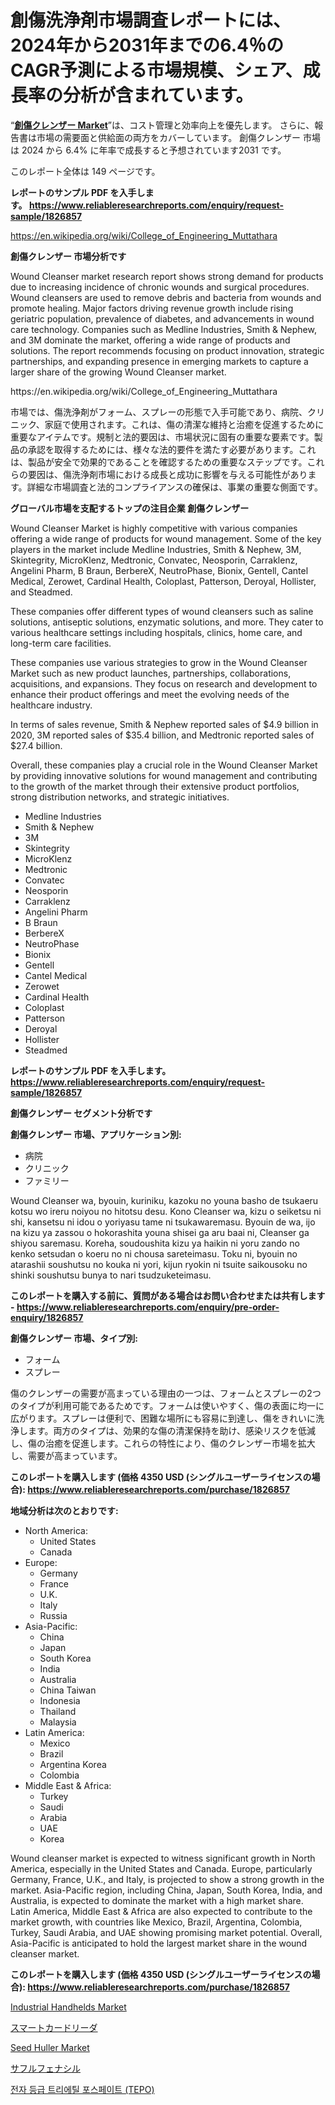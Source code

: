 <p><h1>創傷洗浄剤市場調査レポートには、2024年から2031年までの6.4％のCAGR予測による市場規模、シェア、成長率の分析が含まれています。</h1></p><p>&ldquo;<strong><a href="https://www.reliableresearchreports.com/wound-cleanser-r1826857">創傷クレンザー Market</a></strong>&rdquo;は、コスト管理と効率向上を優先します。 さらに、報告書は市場の需要面と供給面の両方をカバーしています。 創傷クレンザー 市場は 2024 から 6.4% に年率で成長すると予想されています2031 です。</p>
<p>このレポート全体は 149 ページです。</p>
<p><strong>レポートのサンプル PDF を入手します。&nbsp;<a href="https://www.reliableresearchreports.com/enquiry/request-sample/1826857">https://www.reliableresearchreports.com/enquiry/request-sample/1826857</a></strong></p>
<p><a href="https://en.wikipedia.org/wiki/College_of_Engineering_Muttathara">https://en.wikipedia.org/wiki/College_of_Engineering_Muttathara</a></p>
<p><strong>創傷クレンザー 市場分析です</strong></p>
<p><p>Wound Cleanser market research report shows strong demand for products due to increasing incidence of chronic wounds and surgical procedures. Wound cleansers are used to remove debris and bacteria from wounds and promote healing. Major factors driving revenue growth include rising geriatric population, prevalence of diabetes, and advancements in wound care technology. Companies such as Medline Industries, Smith & Nephew, and 3M dominate the market, offering a wide range of products and solutions. The report recommends focusing on product innovation, strategic partnerships, and expanding presence in emerging markets to capture a larger share of the growing Wound Cleanser market.</p></p>
<p>https://en.wikipedia.org/wiki/College_of_Engineering_Muttathara</p>
<p><p>市場では、傷洗浄剤がフォーム、スプレーの形態で入手可能であり、病院、クリニック、家庭で使用されます。これは、傷の清潔な維持と治癒を促進するために重要なアイテムです。規制と法的要因は、市場状況に固有の重要な要素です。製品の承認を取得するためには、様々な法的要件を満たす必要があります。これは、製品が安全で効果的であることを確認するための重要なステップです。これらの要因は、傷洗浄剤市場における成長と成功に影響を与える可能性があります。詳細な市場調査と法的コンプライアンスの確保は、事業の重要な側面です。</p></p>
<p><strong>グローバル市場を支配するトップの注目企業 創傷クレンザー</strong></p>
<p><p>Wound Cleanser Market is highly competitive with various companies offering a wide range of products for wound management. Some of the key players in the market include Medline Industries, Smith & Nephew, 3M, Skintegrity, MicroKlenz, Medtronic, Convatec, Neosporin, Carraklenz, Angelini Pharm, B Braun, BerbereX, NeutroPhase, Bionix, Gentell, Cantel Medical, Zerowet, Cardinal Health, Coloplast, Patterson, Deroyal, Hollister, and Steadmed.</p><p>These companies offer different types of wound cleansers such as saline solutions, antiseptic solutions, enzymatic solutions, and more. They cater to various healthcare settings including hospitals, clinics, home care, and long-term care facilities.</p><p>These companies use various strategies to grow in the Wound Cleanser Market such as new product launches, partnerships, collaborations, acquisitions, and expansions. They focus on research and development to enhance their product offerings and meet the evolving needs of the healthcare industry.</p><p>In terms of sales revenue, Smith & Nephew reported sales of $4.9 billion in 2020, 3M reported sales of $35.4 billion, and Medtronic reported sales of $27.4 billion.</p><p>Overall, these companies play a crucial role in the Wound Cleanser Market by providing innovative solutions for wound management and contributing to the growth of the market through their extensive product portfolios, strong distribution networks, and strategic initiatives.</p></p>
<p><ul><li>Medline Industries</li><li>Smith & Nephew</li><li>3M</li><li>Skintegrity</li><li>MicroKlenz</li><li>Medtronic</li><li>Convatec</li><li>Neosporin</li><li>Carraklenz</li><li>Angelini Pharm</li><li>B Braun</li><li>BerbereX</li><li>NeutroPhase</li><li>Bionix</li><li>Gentell</li><li>Cantel Medical</li><li>Zerowet</li><li>Cardinal Health</li><li>Coloplast</li><li>Patterson</li><li>Deroyal</li><li>Hollister</li><li>Steadmed</li></ul></p>
<p><strong>レポートのサンプル PDF を入手します。 <a href="https://www.reliableresearchreports.com/enquiry/request-sample/1826857">https://www.reliableresearchreports.com/enquiry/request-sample/1826857</a></strong></p>
<p><strong>創傷クレンザー セグメント分析です</strong></p>
<p><strong>創傷クレンザー 市場、アプリケーション別:</strong></p>
<p><ul><li>病院</li><li>クリニック</li><li>ファミリー</li></ul></p>
<p><p>Wound Cleanser wa, byouin, kuriniku, kazoku no youna basho de tsukaeru kotsu wo ireru noiyou no hitotsu desu. Kono Cleanser wa, kizu o seiketsu ni shi, kansetsu ni idou o yoriyasu tame ni tsukawaremasu. Byouin de wa, ijo na kizu ya zassou o hokorashita youna shisei ga aru baai ni, Cleanser ga shiyou saremasu. Koreha, soudoushita kizu ya haikin ni yoru zando no kenko setsudan o koeru no ni chousa sareteimasu. Toku ni, byouin no atarashii soushutsu no kouka ni yori, kijun ryokin ni tsuite saikousoku no shinki soushutsu bunya to nari tsudzuketeimasu.</p></p>
<p><strong>このレポートを購入する前に、質問がある場合はお問い合わせまたは共有します - <a href="https://www.reliableresearchreports.com/enquiry/pre-order-enquiry/1826857">https://www.reliableresearchreports.com/enquiry/pre-order-enquiry/1826857</a></strong></p>
<p><strong>創傷クレンザー 市場、タイプ別:</strong></p>
<p><ul><li>フォーム</li><li>スプレー</li></ul></p>
<p><p>傷のクレンザーの需要が高まっている理由の一つは、フォームとスプレーの2つのタイプが利用可能であるためです。フォームは使いやすく、傷の表面に均一に広がります。スプレーは便利で、困難な場所にも容易に到達し、傷をきれいに洗浄します。両方のタイプは、効果的な傷の清潔保持を助け、感染リスクを低減し、傷の治癒を促進します。これらの特性により、傷のクレンザー市場を拡大し、需要が高まっています。</p></p>
<p><strong>このレポートを購入します (価格 4350 USD (シングルユーザーライセンスの場合): <a href="https://www.reliableresearchreports.com/purchase/1826857">https://www.reliableresearchreports.com/purchase/1826857</a></strong></p>
<p><strong>地域分析は次のとおりです:</strong></p>
<p><ul>
    <li>
        North America:
        <ul>
            <li>United States</li>
            <li>Canada</li>
        </ul>
    </li>
    <li>
        Europe:
        <ul>
            <li>Germany</li>
            <li>France</li>
            <li>U.K.</li>
            <li>Italy</li>
            <li>Russia</li>
        </ul>
    </li>
    <li>
        Asia-Pacific:
        <ul>
            <li>China</li>
            <li>Japan</li>
            <li>South Korea</li>
            <li>India</li>
            <li>Australia</li>
            <li>China Taiwan</li>
            <li>Indonesia</li>
            <li>Thailand</li>
            <li>Malaysia</li>
        </ul>
    </li>
    <li>
        Latin America:
        <ul>
            <li>Mexico</li>
            <li>Brazil</li>
            <li>Argentina Korea</li>
            <li>Colombia</li>
        </ul>
    </li>
    <li>
        Middle East & Africa:
        <ul>
            <li>Turkey</li>
            <li>Saudi</li>
            <li>Arabia</li>
            <li>UAE</li>
            <li>Korea</li>
        </ul>
    </li>
    </ul></p>
<p><p>Wound cleanser market is expected to witness significant growth in North America, especially in the United States and Canada. Europe, particularly Germany, France, U.K., and Italy, is projected to show a strong growth in the market. Asia-Pacific region, including China, Japan, South Korea, India, and Australia, is expected to dominate the market with a high market share. Latin America, Middle East & Africa are also expected to contribute to the market growth, with countries like Mexico, Brazil, Argentina, Colombia, Turkey, Saudi Arabia, and UAE showing promising market potential. Overall, Asia-Pacific is anticipated to hold the largest market share in the wound cleanser market.</p></p>
<p><strong>このレポートを購入します (価格 4350 USD (シングルユーザーライセンスの場合): <a href="https://www.reliableresearchreports.com/purchase/1826857">https://www.reliableresearchreports.com/purchase/1826857</a></strong></p>
<p><p><a href="https://medium.com/@veroniceroa846/industrial-handhelds-market-outlook-and-forecast-from-2024-to-2031-c8fd2723d66b">Industrial Handhelds Market</a></p><p><a href="https://github.com/schmahlson/Market-Research-Report-List-3/blob/main/305840270755.md">スマートカードリーダ</a></p><p><a href="https://medium.com/@paulmcglynn6456/seed-huller-market-share-size-trends-industry-analysis-report-by-application-cereals-and-1c3f063b2571">Seed Huller Market</a></p><p><a href="https://github.com/TerrellConn/Market-Research-Report-List-3/blob/main/549470270756.md">サフルフェナシル</a></p><p><a href="https://github.com/shampaakter36/Market-Research-Report-List-2/blob/main/967646088186.md">전자 등급 트리에틸 포스페이트 (TEPO)</a></p></p>